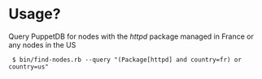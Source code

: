 Usage?
======

Query PuppetDB for nodes with the *httpd* package managed in France or any nodes in the US

     $ bin/find-nodes.rb --query "(Package[httpd] and country=fr) or country=us"
